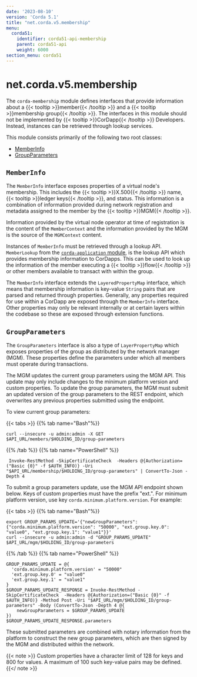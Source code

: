 ```yaml
---
date: '2023-08-10'
version: 'Corda 5.1'
title: "net.corda.v5.membership"
menu:
  corda51:
    identifier: corda51-api-membership
    parent: corda51-api
    weight: 6000
section_menu: corda51
---
```

# net.corda.v5.membership
The `corda-membership` module defines interfaces that provide information about a {{< tooltip >}}member{{< /tooltip >}} and a {{< tooltip >}}membership group{{< /tooltip >}}. The interfaces in this module should not be implemented by {{< tooltip >}}CorDapp{{< /tooltip >}} Developers. Instead, instances can be retrieved through lookup services.

This module consists primarily of the following two root classes:
* [MemberInfo](#memberinfo)
* [GroupParameters](#groupparameters)

## `MemberInfo`
The `MemberInfo` interface exposes properties of a virtual node's membership. This includes the {{< tooltip >}}X.500{{< /tooltip >}} name, {{< tooltip >}}ledger keys{{< /tooltip >}}, and status. This information is a combination of information provided during network registration and metadata assigned to the member by the {{< tooltip >}}MGM{{< /tooltip >}}.

Information provided by the virtual node operator at time of registration is the content of the `MemberContext` and the information provided by the MGM is the source of the `MGMContext` content.

Instances of `MemberInfo` must be retrieved through a lookup API. `MemberLookup` from the <a href="application/membership.md">`corda-application` module</a>, is the lookup API which provides membership information to CorDapps. This can be used to look up the information of the member executing a {{< tooltip >}}flow{{< /tooltip >}} or other members available to transact with within the group.

The `MemberInfo` interface extends the `LayeredPropertyMap` interface, which means that membership information is key-value `String` pairs that are parsed and returned through properties. Generally, any properties required for use within a CorDapp are exposed through the `MemberInfo` interface. Other properties may only be relevant internally or at certain layers within the codebase so these are exposed through extension functions.


## `GroupParameters`

The `GroupParameters` interface is also a type of `LayerPropertyMap` which exposes properties of the group as distributed by the network manager (MGM). These properties define the parameters under which all members must operate during transactions.

The MGM updates the current group parameters using the MGM API. This update may only include changes to the minimum platform version and custom properties. To update the group parameters, the MGM must submit an updated version of the group parameters to the REST endpoint, which overwrites any previous properties submitted using the endpoint.

To view current group parameters:

{{< tabs >}}
{{% tab name="Bash"%}}
```shell
curl --insecure -u admin:admin -X GET $API_URL/members/$HOLDING_ID/group-parameters
```
{{% /tab %}}
{{% tab name="PowerShell" %}}
```shell
 Invoke-RestMethod -SkipCertificateCheck  -Headers @{Authorization=("Basic {0}" -f $AUTH_INFO)} -Uri "$API_URL/membership/$HOLDING_ID/group-parameters" | ConvertTo-Json -Depth 4
```

To submit a group parameters update, use the MGM API endpoint shown below. Keys of custom properties must have the prefix "ext.". For minimum platform version, use key `corda.minimum.platform.version`. For example:

{{< tabs >}}
{{% tab name="Bash"%}}
```shell
export GROUP_PARAMS_UPDATE='{"newGroupParameters":{"corda.minimum.platform.version": "50000", "ext.group.key.0": "value0", "ext.group.key.1": "value1"}}'
curl --insecure -u admin:admin -d "GROUP_PARAMS_UPDATE" $API_URL/mgm/$HOLDING_ID/group-parameters
```
{{% /tab %}}
{{% tab name="PowerShell" %}}
```shell
GROUP_PARAMS_UPDATE = @{
  'corda.minimum.platform.version' = "50000"
  'ext.group.key.0' = "value0"
  'ext.group.key.1' = "value1"
}
$GROUP_PARAMS_UPDATE_RESPONSE = Invoke-RestMethod -SkipCertificateCheck  -Headers @{Authorization=("Basic {0}" -f $AUTH_INFO)} -Method Post -Uri "$API_URL/mgm/$HOLDING_ID/group-parameters" -Body (ConvertTo-Json -Depth 4 @{
    newGroupParameters = $GROUP_PARAMS_UPDATE
})
$GROUP_PARAMS_UPDATE_RESPONSE.parameters
```

These submitted parameters are combined with notary information from the platform to construct the new group parameters, which are then signed by the MGM and distributed within the network.

{{< note >}}
Custom properties have a character limit of 128 for keys and 800 for values. A maximum of 100 such key-value pairs may be defined.
{{</ note >}}